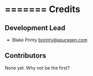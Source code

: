 =======
Credits
=======

Development Lead
----------------

* Blake Printy <bprinty@asuragen.com>

Contributors
------------

None yet. Why not be the first?
